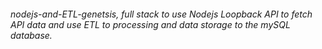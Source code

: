 <h6>nodejs-and-ETL-genetsis, full stack to use Nodejs Loopback API to fetch API data and use ETL to processing and data storage to the mySQL database. </h6> 
